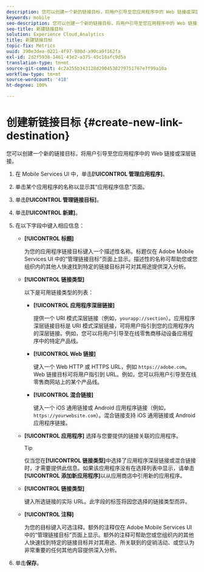 ```yaml
---
description: 您可以创建一个新的链接目标，将用户引导至您应用程序中的 Web 链接或深层链接。
keywords: mobile
seo-description: 您可以创建一个新的链接目标，将用户引导至您应用程序中的 Web 链接或深层链接。
seo-title: 新建链接目标
solution: Experience Cloud,Analytics
title: 新建链接目标
topic-fix: Metrics
uuid: 390e3dea-0221-4f97-980d-a90ca9f162fa
exl-id: 2d2f5938-1461-43e2-a375-45c18afc9d5a
translation-type: tm+mt
source-git-commit: 4c2a255b343128d2904530279751767e7f99a10a
workflow-type: tm+mt
source-wordcount: '418'
ht-degree: 100%

---
```


# 创建新链接目标 {#create-new-link-destination}

您可以创建一个新的链接目标，将用户引导至您应用程序中的 Web 链接或深层链接。

1. 在 Mobile Services UI 中，单击&#x200B;**[!UICONTROL 管理应用程序]**。
1. 单击某个应用程序的名称以显示其“应用程序信息”页面。
1. 单击&#x200B;**[!UICONTROL 管理链接目标]**。
1. 单击&#x200B;**[!UICONTROL 新建]**。
1. 在以下字段中键入相应信息：
   * **[!UICONTROL 标题]**

      为您的应用程序链接目标键入一个描述性名称。标题仅在 Adobe Mobile Services UI 中的“管理链接目标”页面上显示。描述性的名称可帮助您或您组织内的其他人快速找到特定的链接目标并可对其用途提供深入分析。

   * **[!UICONTROL 链接类型]**

      以下是可用链接类型的列表：

      * **[!UICONTROL 应用程序深层链接]**

         提供一个 URI 模式深层链接（例如，`yourapp://section`）。应用程序深层链接目标是 URI 模式深层链接，可将用户指引到您的应用程序内的深层链接。例如，您可以将用户引导至在线零售商移动设备应用程序中的特定产品线。

      * **[!UICONTROL Web 链接]**

         键入一个 Web HTTP 或 HTTPS URL，例如 `https://adobe.com`。Web 链接目标可将用户指引到 URL。例如，您可以将用户引导至在线零售商网站上的某个产品线。

      * **[!UICONTROL 混合链接]**

         键入一个 iOS 通用链接或 Android 应用程序链接（例如，`https://yourwebsite.com`）。混合链接支持 iOS 通用链接或 Android 应用程序链接。
   * **[!UICONTROL 应用程序]**
选择与您要提供的链接关联的应用程序。

      >[!TIP]
      >
      >仅当您在&#x200B;**[!UICONTROL 链接类型]**&#x200B;中选择了应用程序深层链接或混合链接时，才需要提供此信息。如果该应用程序没有在选择列表中显示，请单击&#x200B;**[!UICONTROL 添加新应用程序]**&#x200B;以从应用商店中引用新的应用程序。

   * **[!UICONTROL 链接类型]**

      键入所选链接的实际 URL。此字段的标签将因您选择的链接类型而异。

   * **[!UICONTROL 注释]**

      为您的目标键入可选注释。额外的注释仅在 Adobe Mobile Services UI 中的“管理链接目标”页面上显示。额外的注释可帮助您或您组织内的其他人快速找到特定的链接目标并对其用途、所关联到的促销活动、或您认为非常重要的任何其他内容提供深入分析。


1. 单击&#x200B;**保存**。

